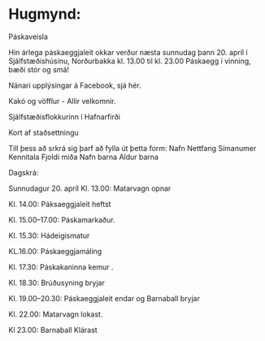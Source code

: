# Hugmynd: 
Páskaveisla

Hin árlega páskaeggjaleit okkar verður næsta sunnudag þann 20. apríl í Sjálfstæðishúsinu, Norðurbakka kl. 13.00 til kl. 23.00
Páskaegg í vinning, bæði stór og smá!

Nánari upplýsingar á Facebook, sjá hér. 

Kakó og vöfflur - Allir velkomnir.

Sjálfstæðisflokkurinn í Hafnarfirði

Kort af staðsettningu

Till þess að srkrá sig þarf að fylla út þetta form:
Nafn 
Nettfang 
Símanumer 
Kennitala
Fjoldi miða 
Nafn barna
Aldur barna

Dagskrá:

Sunnudagur 20. apríl
Kl. 13.00: Matarvagn opnar

Kl. 14.00: Páksaeggjaleit heftst

Kl. 15.00–17.00: Páskamarkaður.

Kl. 15.30: Hádeigismatur

KL.16.00: Páskaeggjamáling

Kl. 17.30: Páskakaninna kemur  .

Kl. 18.30: Brúðusyning bryjar 

Kl. 19.00–20.30: Páskaeggjaleit endar og Barnaball bryjar

Kl. 22.00: Matarvagn lokast.

Kl 23.00: Barnaball Klárast


